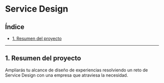 # Service Design

## Índice

* [1. Resumen del proyecto](#2-resumen-del-proyecto)

***

## 1. Resumen del proyecto

Ampliarás tu alcance de diseño de experiencias resolviendo un reto de Service
Design con una empresa que atraviesa la necesidad.